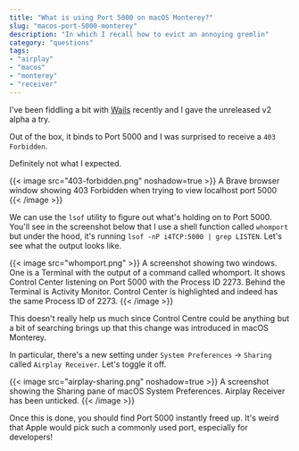 ```yaml
---
title: "What is using Port 5000 on macOS Monterey?"
slug: "macos-port-5000-monterey"
description: "In which I recall how to evict an annoying gremlin"
category: "questions"
tags:
- "airplay"
- "macos"
- "monterey"
- "receiver"
---
```


I've been fiddling a bit with [Wails](https://github.com/wailsapp/wails) recently and I gave the unreleased v2 alpha a try.

Out of the box, it binds to Port 5000 and I was surprised to receive a `403 Forbidden`.

Definitely not what I expected.

{{< image src="403-forbidden.png" noshadow=true >}}
A Brave browser window showing 403 Forbidden when trying to view localhost port 5000
{{< /image >}}

We can use the `lsof` utility to figure out what's holding on to Port 5000. You'll see in the screenshot below that I use a shell function called `whomport` but under the hood, it's running `lsof -nP i4TCP:5000 | grep LISTEN`. Let's see what the output looks like.

{{< image src="whomport.png" >}}
A screenshot showing two windows. One is a Terminal with the output of a command called whomport. It shows Control Center listening on Port 5000 with the Process ID 2273. Behind the Terminal is Activity Monitor. Control Center is highlighted and indeed has the same Process ID of 2273.
{{< /image >}}

This doesn't really help us much since Control Centre could be anything but a bit of searching brings up that this change was introduced in macOS Monterey.

In particular, there's a new setting under `System Preferences` -> `Sharing` called `Airplay Receiver`.
Let's toggle it off.

{{< image src="airplay-sharing.png" noshadow=true >}}
A screenshot showing the Sharing pane of macOS System Preferences. Airplay Receiver has been unticked.
{{< /image >}}

Once this is done, you should find Port 5000 instantly freed up. It's weird that Apple would pick such a commonly used port, especially for developers!